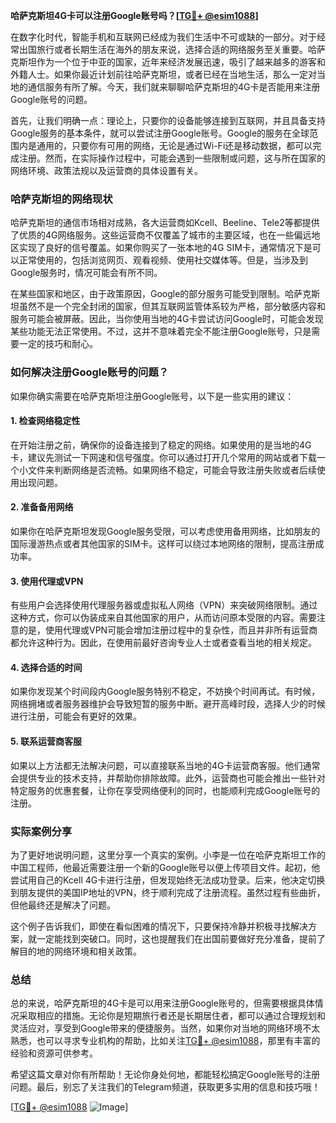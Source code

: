 **哈萨克斯坦4G卡可以注册Google账号吗？[[TG💪+ @esim1088](https://t.me/s/esim1088)]**

在数字化时代，智能手机和互联网已经成为我们生活中不可或缺的一部分。对于经常出国旅行或者长期生活在海外的朋友来说，选择合适的网络服务至关重要。哈萨克斯坦作为一个位于中亚的国家，近年来经济发展迅速，吸引了越来越多的游客和外籍人士。如果你最近计划前往哈萨克斯坦，或者已经在当地生活，那么一定对当地的通信服务有所了解。今天，我们就来聊聊哈萨克斯坦的4G卡是否能用来注册Google账号的问题。

首先，让我们明确一点：理论上，只要你的设备能够连接到互联网，并且具备支持Google服务的基本条件，就可以尝试注册Google账号。Google的服务在全球范围内是通用的，只要你有可用的网络，无论是通过Wi-Fi还是移动数据，都可以完成注册。然而，在实际操作过程中，可能会遇到一些限制或问题，这与所在国家的网络环境、政策法规以及运营商的具体设置有关。

### 哈萨克斯坦的网络现状

哈萨克斯坦的通信市场相对成熟，各大运营商如Kcell、Beeline、Tele2等都提供了优质的4G网络服务。这些运营商不仅覆盖了城市的主要区域，也在一些偏远地区实现了良好的信号覆盖。如果你购买了一张本地的4G SIM卡，通常情况下是可以正常使用的，包括浏览网页、观看视频、使用社交媒体等。但是，当涉及到Google服务时，情况可能会有所不同。

在某些国家和地区，由于政策原因，Google的部分服务可能受到限制。哈萨克斯坦虽然不是一个完全封闭的国家，但其互联网监管体系较为严格，部分敏感内容和服务可能会被屏蔽。因此，当你使用当地的4G卡尝试访问Google时，可能会发现某些功能无法正常使用。不过，这并不意味着完全不能注册Google账号，只是需要一定的技巧和耐心。

### 如何解决注册Google账号的问题？

如果你确实需要在哈萨克斯坦注册Google账号，以下是一些实用的建议：

#### 1. **检查网络稳定性**
   在开始注册之前，确保你的设备连接到了稳定的网络。如果使用的是当地的4G卡，建议先测试一下网速和信号强度。你可以通过打开几个常用的网站或者下载一个小文件来判断网络是否流畅。如果网络不稳定，可能会导致注册失败或者后续使用出现问题。

#### 2. **准备备用网络**
   如果你在哈萨克斯坦发现Google服务受限，可以考虑使用备用网络，比如朋友的国际漫游热点或者其他国家的SIM卡。这样可以绕过本地网络的限制，提高注册成功率。

#### 3. **使用代理或VPN**
   有些用户会选择使用代理服务器或虚拟私人网络（VPN）来突破网络限制。通过这种方式，你可以伪装成来自其他国家的用户，从而访问原本受限的内容。需要注意的是，使用代理或VPN可能会增加注册过程中的复杂性，而且并非所有运营商都允许这种行为。因此，在使用前最好咨询专业人士或者查看当地的相关规定。

#### 4. **选择合适的时间**
   如果你发现某个时间段内Google服务特别不稳定，不妨换个时间再试。有时候，网络拥堵或者服务器维护会导致短暂的服务中断。避开高峰时段，选择人少的时候进行注册，可能会有更好的效果。

#### 5. **联系运营商客服**
   如果以上方法都无法解决问题，可以直接联系当地的4G卡运营商客服。他们通常会提供专业的技术支持，并帮助你排除故障。此外，运营商也可能会推出一些针对特定服务的优惠套餐，让你在享受网络便利的同时，也能顺利完成Google账号的注册。

### 实际案例分享

为了更好地说明问题，这里分享一个真实的案例。小李是一位在哈萨克斯坦工作的中国工程师，他最近需要注册一个新的Google账号以便上传项目文件。起初，他尝试用自己的Kcell 4G卡进行注册，但发现始终无法成功登录。后来，他决定切换到朋友提供的美国IP地址的VPN，终于顺利完成了注册流程。虽然过程有些曲折，但他最终还是解决了问题。

这个例子告诉我们，即使在看似困难的情况下，只要保持冷静并积极寻找解决方案，就一定能找到突破口。同时，这也提醒我们在出国前要做好充分准备，提前了解目的地的网络环境和相关政策。

### 总结

总的来说，哈萨克斯坦的4G卡是可以用来注册Google账号的，但需要根据具体情况采取相应的措施。无论你是短期旅行者还是长期居住者，都可以通过合理规划和灵活应对，享受到Google带来的便捷服务。当然，如果你对当地的网络环境不太熟悉，也可以寻求专业机构的帮助，比如关注[TG💪+ @esim1088](https://t.me/s/esim1088)，那里有丰富的经验和资源可供参考。

希望这篇文章对你有所帮助！无论你身处何地，都能轻松搞定Google账号的注册问题。最后，别忘了关注我们的Telegram频道，获取更多实用的信息和技巧哦！

[[TG💪+ @esim1088](https://t.me/s/esim1088) ![Image](https://i.postimg.cc/4NQfJmqS/Snipaste-2025-05-13-00-14-12.png)]